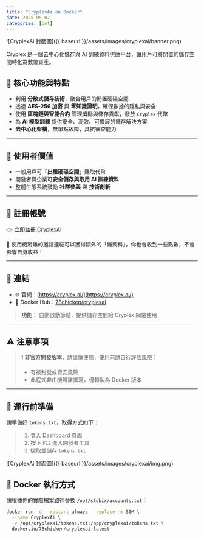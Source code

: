 ```yaml
---
title: "CryplexAi on Docker"
date: 2025-05-02
categories: [bot]
---
```

![CryplexAi 封面圖]({{ baseurl }}/assets/images/cryplexai/banner.png)

Cryplex 是一個去中心化儲存與 AI 訓練資料供應平台，讓用戶可將閒置的儲存空間轉化為數位資產。

## 📌 核心功能與特點

- 利用 **分散式儲存技術**，聚合用戶的閒置硬碟空間
- 透過 **AES-256 加密** 與 **零知識證明**，確保數據的隱私與安全
- 使用 **區塊鏈與智能合約** 管理獎勵與儲存貢獻，發放 `Cryplex` 代幣
- 為 **AI 模型訓練** 提供安全、高效、可擴展的儲存解決方案
- **去中心化架構**，無單點故障，具抗審查能力

---

## 🎯 使用者價值

- 一般用戶可「**出租硬碟空間**」賺取代幣
- 開發者與企業可**安全儲存與取用 AI 訓練資料**
- 整體生態系統鼓勵 **社群參與** 與 **技術創新**

---
## 📝 註冊帳號

👉 [立即註冊 CryplexAi](https://app.cryplex.ai/dashboard?ref=nvvxu)

🎉 使用機掰雞的邀請連結可以獲得額外的「雞飼料」，你也會收到一些點數，不會影響自身收益！

---
## 🔗 連結

- 🌐 官網：[https://cryplex.ai/](https://cryplex.ai/)
- 🐳 Docker Hub：[78chicken/cryplexai](https://hub.docker.com/r/78chicken/cryplexai)
> **功能：** 自動啟動節點，提供儲存空間給 Cryplex 網絡使用

--- 

## ⚠️ 注意事項

> ❗ **非官方開發版本**，請謹慎使用，使用前請自行評估風險：
> - 有被封號或資安風險
> - 此程式非由機掰雞撰寫，僅轉製為 Docker 版本

---

## 📁 運行前準備
請準備好 `tokens.txt`，取得方式如下：
>   1. 登入 Dashboard 頁面
>   2. 按下 `F12` 進入開發者工具
>   3. 擷取並儲存 `tokens.txt`

![CryplexAi 封面圖]({{ baseurl }}/assets/images/cryplexai/img.png)

## 🐳 Docker 執行方式

請根據你的實際檔案路徑替換 `/opt/stobix/accounts.txt`：
```bash
docker run -d --restart always --replace -m 50M \
  --name CryplexAi \
  -v /opt/cryplexai/tokens.txt:/app/cryplexai/tokens.txt \
  docker.io/78chicken/cryplexai:latest
```

